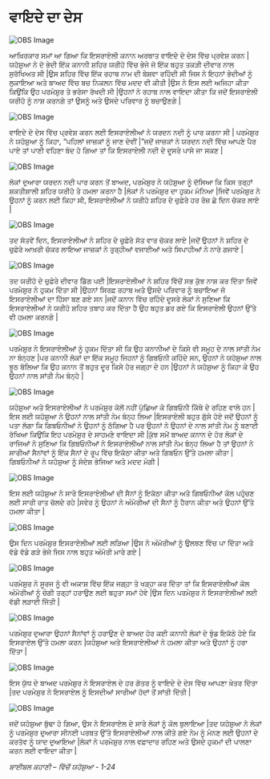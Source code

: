 # ਵਾਇਦੇ ਦਾ ਦੇਸ

![OBS Image](https://cdn.door43.org/obs/jpg/360px/obs-en-15-01.jpg)

ਆਖ਼ਿਰਕਾਰ ਸਮਾਂ ਆ ਗਿਆ ਕਿ ਇਸਰਾਏਲੀ ਕਨਾਨ ਅਰਥਾਤ ਵਾਇਦੇ ਦੇ ਦੇਸ ਵਿੱਚ ਪ੍ਰਵੇਸ਼ ਕਰਨ |ਯਹੋਸ਼ੁਆ  ਨੇ ਦੋ ਭੇਦੀ ਇੱਕ ਕਨਾਨੀ ਸ਼ਹਿਰ ਯਰੀਹੋ ਵਿੱਚ ਭੇਜੇ ਜੋ ਇੱਕ ਬਹੁਤ ਤਕੜੀ ਦੀਵਾਰ ਨਾਲ ਸੁਰੱਖਿਅਤ ਸੀ |ਉਸ ਸ਼ਹਿਰ ਵਿੱਚ ਇੱਕ ਰਹਾਬ ਨਾਮ ਦੀ ਬੇਸ਼ਵਾ ਰਹਿੰਦੀ ਸੀ ਜਿਸ ਨੇ ਇਹਨਾਂ ਭੇਦੀਆਂ  ਨੂੰ ਲੁਕਾਇਆ ਅਤੇ ਬਾਅਦ ਵਿੱਚ ਬਚ ਨਿਕਲਨ ਵਿੱਚ ਮਦਦ ਵੀ  ਕੀਤੀ |ਉਸ ਨੇ ਇਸ ਲਈ ਅਜਿਹਾ ਕੀਤਾ ਕਿਉਂਕਿ ਉਹ ਪਰਮੇਸ਼ੁਰ ਤੇ ਭਰੋਸਾ ਰੱਖਦੀ ਸੀ |ਉਹਨਾਂ ਨੇ ਰਹਾਬ ਨਾਲ ਵਾਇਦਾ ਕੀਤਾ ਕਿ ਜਦੋਂ ਇਸਰਾਏਲੀ ਯਰੀਹੋ ਨੂੰ ਨਾਸ਼ ਕਰਨਗੇ ਤਾਂ ਉਸਨੂੰ ਅਤੇ ਉਸਦੇ ਪਰਿਵਾਰ  ਨੂੰ ਬਚਾਉਣਗੇ |

![OBS Image](https://cdn.door43.org/obs/jpg/360px/obs-en-15-02.jpg)

ਵਾਇਦੇ ਦੇ ਦੇਸ ਵਿੱਚ ਪ੍ਰਵੇਸ਼ ਕਰਨ ਲਈ ਇਸਰਾਏਲੀਆਂ ਨੇ ਯਰਦਨ ਨਦੀ ਨੂੰ ਪਾਰ ਕਰਨਾ ਸੀ | ਪਰਮੇਸ਼ੁਰ ਨੇ ਯਹੋਸ਼ੁਆ ਨੂੰ ਕਿਹਾ, “ਪਹਿਲਾਂ ਜਾਜ਼ਕਾਂ  ਨੂੰ ਜਾਣ ਦੇਵੀਂ |”ਜਦੋਂ ਜਾਜ਼ਕਾਂ ਨੇ ਯਰਦਨ ਨਦੀ ਵਿੱਚ ਆਪਣੇ ਪੈਰ ਪਾਏ ਤਾਂ ਪਾਣੀ ਵਹਿਣਾ ਬੰਦ ਹੋ ਗਿਆ ਤਾਂ ਕਿ ਇਸਰਾਏਲੀ ਨਦੀ ਦੇ ਦੂਸਰੇ ਪਾਸੇ ਜਾ ਸਕਣ |

![OBS Image](https://cdn.door43.org/obs/jpg/360px/obs-en-15-03.jpg)

ਲੋਕਾਂ ਦੁਆਰਾ ਯਰਦਨ ਨਦੀ ਪਾਰ ਕਰਨ ਤੋਂ ਬਾਅਦ, ਪਰਮੇਸ਼ੁਰ  ਨੇ ਯਹੋਸ਼ੁਆ  ਨੂੰ ਦੱਸਿਆ ਕਿ ਕਿਸ ਤਰ੍ਹਾਂ  ਸ਼ਕਤੀਸ਼ਾਲੀ ਸ਼ਹਿਰ ਯਰੀਹੋ ਤੇ ਹਮਲਾ ਕਰਨਾ ਹੈ |ਲੋਕਾਂ ਨੇ ਪਰਮੇਸ਼ੁਰ  ਦਾ ਹੁਕਮ ਮੰਨਿਆ |ਜਿਵੇਂ ਪਰਮੇਸ਼ੁਰ  ਨੇ ਉਹਨਾਂ ਨੂੰ ਕਰਨ ਲਈ ਕਿਹਾ ਸੀ, ਇਸਰਾਏਲੀਆਂ ਨੇ ਯਰੀਹੋ ਸ਼ਹਿਰ ਦੇ ਚੁਫ਼ੇਰੇ ਹਰ ਰੋਜ਼ ਛੇ ਦਿਨ ਚੱਕਰ ਲਾਏ |

![OBS Image](https://cdn.door43.org/obs/jpg/360px/obs-en-15-04.jpg)

ਤਦ  ਸੱਤਵੇਂ ਦਿਨ, ਇਸਰਾਏਲੀਆਂ ਨੇ ਸ਼ਹਿਰ ਦੇ ਚੁਫ਼ੇਰੇ ਸੱਤ ਵਾਰ ਚੱਕਰ ਲਾਏ |ਜਦੋਂ ਉਹਨਾਂ ਨੇ ਸ਼ਹਿਰ ਦੇ ਚੁਫ਼ੇਰੇ ਆਖ਼ਰੀ ਚੱਕਰ ਲਾਇਆ ਜਾਜ਼ਕਾਂ  ਨੇ ਤੁਰ੍ਹੀਆਂ  ਵਜਾਈਆਂ ਅਤੇ ਸਿਪਾਹੀਆਂ ਨੇ ਨਾਰੇ ਗਜਾਏ |

![OBS Image](https://cdn.door43.org/obs/jpg/360px/obs-en-15-05.jpg)

ਤਦ ਯਰੀਹੋ ਦੇ ਚੁਫ਼ੇਰੇ ਦੀਵਾਰ ਡਿੱਗ ਪਈ |ਇਸਰਾਏਲੀਆਂ ਨੇ ਸ਼ਹਿਰ ਵਿੱਚੋਂ  ਸਭ  ਕੁੱਝ ਨਾਸ਼  ਕਰ ਦਿੱਤਾ ਜਿਵੇਂ ਪਰਮੇਸ਼ੁਰ  ਨੇ ਹੁਕਮ ਦਿੱਤਾ ਸੀ |ਉਹਨਾਂ ਸਿਰਫ਼  ਰਹਾਬ ਅਤੇ ਉਸਦੇ ਪਰਿਵਾਰ  ਨੂੰ ਬਚਾਇਆ ਜੋ ਇਸਰਾਏਲੀਆਂ ਦਾ ਹਿੱਸਾ ਬਣ ਗਏ ਸਨ |ਜਦੋਂ ਕਨਾਨ ਵਿੱਚ ਰਹਿੰਦੇ ਦੂਸਰੇ ਲੋਕਾਂ ਨੇ ਸੁਣਿਆ ਕਿ ਇਸਰਾਏਲੀਆਂ ਨੇ ਯਰੀਹੋ ਸ਼ਹਿਰ ਤਬਾਹ ਕਰ ਦਿੱਤਾ ਹੈ ਉਹ ਬਹੁਤ ਡਰ ਗਏ ਕਿ ਇਸਰਾਏਲੀ ਉਹਨਾਂ ਉੱਤੇ ਵੀ ਹਮਲਾ ਕਰਨਗੇ |

![OBS Image](https://cdn.door43.org/obs/jpg/360px/obs-en-15-06.jpg)

ਪਰਮੇਸ਼ੁਰ  ਨੇ ਇਸਰਾਏਲੀਆਂ ਨੂੰ ਹੁਕਮ ਦਿੱਤਾ ਸੀ ਕਿ ਉਹ ਕਨਾਨੀਆਂ ਦੇ ਕਿਸੇ ਵੀ ਸਮੂਹ ਦੇ ਨਾਲ ਸਾਂਤੀ ਨੇਮ ਨਾ ਬੰਨ੍ਹਣ  |ਪਰ ਕਨਾਨੀ ਲੋਕਾਂ ਦਾ ਇੱਕ  ਸਮੂਹ ਜਿਹਨਾਂ ਨੂੰ ਗਿਬਓਨੀ ਕਹਿੰਦੇ ਸਨ, ਉਹਨਾਂ ਨੇ ਯਹੋਸ਼ੁਆ  ਨਾਲ ਝੂਠ ਬੋਲਿਆ ਕਿ ਉਹ ਕਨਾਨ ਤੋਂ ਬਹੁਤ ਦੂਰ ਕਿਸੇ ਹੋਰ ਜਗ੍ਹਾ ਦੇ ਹਨ |ਉਹਨਾਂ ਨੇ ਯਹੋਸ਼ੁਆ  ਨੂੰ ਕਿਹਾ ਕੇ ਉਹ ਉਹਨਾਂ ਨਾਲ ਸਾਂਤੀ ਨੇਮ ਬੰਨ੍ਹੇ  |

![OBS Image](https://cdn.door43.org/obs/jpg/360px/obs-en-15-07.jpg)

ਯਹੋਸ਼ੁਆ  ਅਤੇ ਇਸਰਾਏਲੀਆਂ ਨੇ ਪਰਮੇਸ਼ੁਰ  ਕੋਲੋਂ ਨਹੀਂ ਪੁੱਛਿਆ ਕੇ ਗਿਬਓਨੀ ਕਿੱਥੇ ਦੇ ਰਹਿਣ ਵਾਲੇ ਹਨ |ਇਸ ਲਈ ਯਹੋਸ਼ੁਆ  ਨੇ ਉਹਨਾਂ ਨਾਲ ਸਾਂਤੀ ਨੇਮ ਬੰਨ੍ਹ  ਲਿਆ |ਇਸਰਾਏਲੀ ਬਹੁਤ ਗੁੱਸੇ ਹੋਏ ਜਦੋਂ ਉਹਨਾਂ ਨੂੰ ਪਤਾ ਲੱਗਾ ਕਿ ਗਿਬਓਨੀਆਂ ਨੇ ਉਹਨਾਂ ਨੂੰ ਠੱਗਿਆ ਹੈ ਪਰ ਉਹਨਾਂ ਨੇ ਉਹਨਾਂ ਦੇ ਨਾਲ ਸਾਂਤੀ ਨੇਮ ਨੂੰ ਬਣਾਈ ਰੱਖਿਆ ਕਿਉਂਕਿ ਇਹ ਪਰਮੇਸ਼ੁਰ  ਦੇ ਸਾਹਮਣੇ ਵਾਇਦਾ ਸੀ |ਕੁੱਝ ਸਮੇਂ ਬਾਅਦ ਕਨਾਨ ਦੇ ਹੋਰ ਲੋਕਾਂ ਦੇ ਰਾਜਿਆਂ ਨੇ ਸੁਣਿਆ ਕਿ ਗਿਬਓਨੀਆਂ ਨੇ ਇਸਰਾਏਲੀਆਂ ਨਾਲ ਸਾਂਤੀ ਨੇਮ ਬੰਨ੍ਹ  ਲਿਆ ਹੈ ਤਾਂ ਉਹਨਾਂ ਨੇ ਸਾਰੀਆਂ ਸੈਨਾਂਵਾਂ ਨੂੰ ਇੱਕ ਸੈਨਾਂ ਦੇ ਰੂਪ ਵਿੱਚ ਇਕੱਠਾ ਕੀਤਾ ਅਤੇ ਗਿਬਓਨ ਉੱਤੇ ਹਮਲਾ ਕੀਤਾ |ਗਿਬਓਨੀਆਂ ਨੇ ਯਹੋਸ਼ੁਆ ਨੂੰ ਸੰਦੇਸ਼ ਭੇਜਿਆ ਅਤੇ ਮਦਦ ਮੰਗੀ |

![OBS Image](https://cdn.door43.org/obs/jpg/360px/obs-en-15-08.jpg)

ਇਸ ਲਈ ਯਹੋਸ਼ੁਆ  ਨੇ ਸਾਰੇ ਇਸਰਾਏਲੀਆਂ ਦੀ ਸੈਨਾਂ  ਨੂੰ ਇਕੱਠਾ ਕੀਤਾ ਅਤੇ ਗਿਬਓਨੀਆਂ ਕੋਲ ਪਹੁੰਚਣ ਲਈ ਸਾਰੀ ਰਾਤ ਚੱਲਦੇ ਰਹੇ |ਸਵੇਰ ਨੂੰ ਉਹਨਾਂ ਨੇ ਅੰਮੋਰੀਆਂ ਦੀ ਸੈਨਾਂ  ਨੂੰ ਹੈਰਾਨ ਕੀਤਾ ਅਤੇ ਉਹਨਾਂ  ਉੱਤੇ ਹਮਲਾ ਕੀਤਾ |

![OBS Image](https://cdn.door43.org/obs/jpg/360px/obs-en-15-09.jpg)

ਉਸ ਦਿਨ ਪਰਮੇਸ਼ੁਰ  ਇਸਰਾਏਲੀਆਂ ਲਈ ਲੜਿਆ |ਉਸ ਨੇ ਅੰਮੋਰੀਆਂ  ਨੂੰ ਉਲਝਣ ਵਿੱਚ ਪਾ ਦਿੱਤਾ ਅਤੇ ਵੱਡੇ ਵੱਡੇ ਗੜੇ ਭੇਜੇ ਜਿਸ ਨਾਲ ਬਹੁਤ ਅੰਮੋਰੀ ਮਾਰੇ ਗਏ |

![OBS Image](https://cdn.door43.org/obs/jpg/360px/obs-en-15-10.jpg)

ਪਰਮੇਸ਼ੁਰ  ਨੇ ਸੂਰਜ ਨੂੰ ਵੀ ਅਕਾਸ਼ ਵਿੱਚ ਇੱਕ  ਜਗ੍ਹਾ ਤੇ ਖੜ੍ਹਾ ਕਰ ਦਿੱਤਾ ਤਾਂ ਕਿ ਇਸਰਾਏਲੀਆਂ ਕੋਲ ਅੰਮੋਰੀਆਂ  ਨੂੰ ਚੰਗੀ ਤਰ੍ਹਾਂ  ਹਰਾਉਣ ਲਈ ਬਹੁਤਾ  ਸਮਾਂ ਹੋਵੇ |ਉਸ ਦਿਨ ਪਰਮੇਸ਼ੁਰ  ਨੇ ਇਸਰਾਏਲੀਆਂ ਲਈ ਵੱਡੀ ਲੜਾਈ ਜਿੱਤੀ |

![OBS Image](https://cdn.door43.org/obs/jpg/360px/obs-en-15-11.jpg)

ਪਰਮੇਸ਼ੁਰ  ਦੁਆਰਾ ਉਹਨਾਂ ਸੈਨਾਂਵਾਂ ਨੂੰ ਹਰਾਉਣ ਦੇ ਬਾਅਦ ਹੋਰ ਕਈ ਕਨਾਨੀ ਲੋਕਾਂ ਦੇ ਝੁੰਡ ਇਕੱਠੇ ਹੋਏ ਕਿ ਇਸਰਾਏਲ ਉੱਤੇ ਹਮਲਾ ਕਰਨ |ਯਹੋਸ਼ੁਆ ਅਤੇ ਇਸਰਾਏਲੀਆਂ ਨੇ ਹਮਲਾ ਕੀਤਾ ਅਤੇ ਉਹਨਾਂ ਨੂੰ ਹਰਾ ਦਿੱਤਾ |

![OBS Image](https://cdn.door43.org/obs/jpg/360px/obs-en-15-12.jpg)

ਇਸ ਯੁੱਧ ਦੇ ਬਾਅਦ ਪਰਮੇਸ਼ੁਰ  ਨੇ ਇਸਰਾਏਲ ਦੇ ਹਰ ਗੋਤਰ ਨੂੰ ਵਾਇਦੇ ਦੇ ਦੇਸ ਵਿੱਚ ਆਪਣਾ ਖ਼ੇਤਰ ਦਿੱਤਾ |ਤਦ  ਪਰਮੇਸ਼ੁਰ  ਨੇ ਇਸਰਾਏਲ ਨੂੰ ਇਸਦੀਆਂ ਸਾਰੀਆਂ ਹੱਦਾਂ ਤੋਂ ਸਾਂਤੀ ਦਿੱਤੀ |

![OBS Image](https://cdn.door43.org/obs/jpg/360px/obs-en-15-13.jpg)

ਜਦੋਂ ਯਹੋਸ਼ੁਆ ਬੁੱਢਾ ਹੋ ਗਿਆ, ਉਸ ਨੇ ਇਸਰਾਏਲ ਦੇ ਸਾਰੇ ਲੋਕਾਂ ਨੂੰ ਕੋਲ ਬੁਲਾਇਆ |ਤਦ  ਯਹੋਸ਼ੁਆ ਨੇ ਲੋਕਾਂ  ਨੂੰ ਪਰਮੇਸ਼ੁਰ  ਦੁਆਰਾ ਸੀਨਈ ਪਰਬਤ ਉੱਤੇ ਇਸਰਾਏਲੀਆਂ ਨਾਲ ਕੀਤੇ ਗਏ ਨੇਮ ਨੂੰ ਮੰਨਣ ਲਈ ਉਹਨਾਂ ਦੇ ਕਰਤੱਵ ਨੂੰ ਯਾਦ ਦੁਆਇਆ |ਲੋਕਾਂ ਨੇ ਪਰਮੇਸ਼ੁਰ  ਨਾਲ ਵਫ਼ਾਦਾਰ ਰਹਿਣ ਅਤੇ ਉਸਦੇ ਹੁਕਮਾਂ ਦੀ ਪਾਲਣਾ ਕਰਨ ਲਈ ਵਾਇਦਾ ਕੀਤਾ |

_ਬਾਈਬਲ ਕਹਾਣੀ – ਵਿੱਚੋਂ ਯਹੋਸ਼ੁਆ - 1-24_